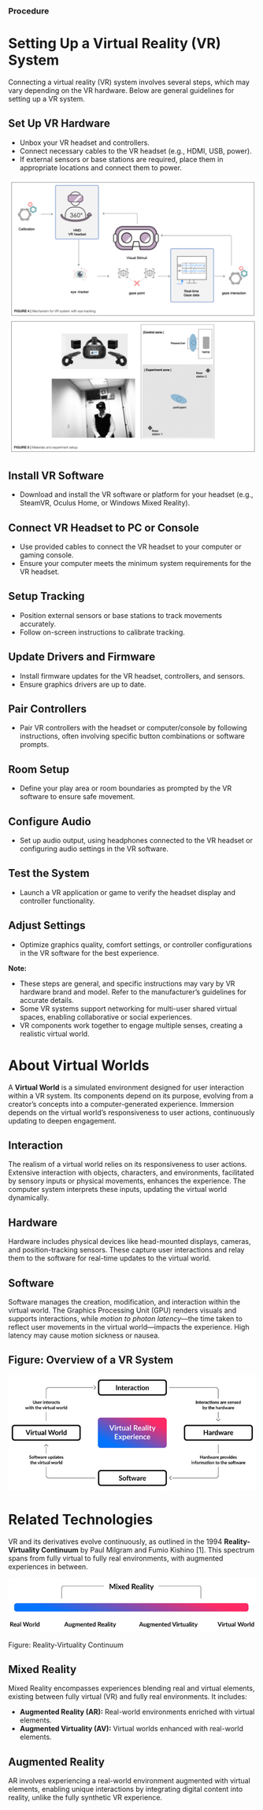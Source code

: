 ### Procedure

# Setting Up a Virtual Reality (VR) System

Connecting a virtual reality (VR) system involves several steps, which may vary depending on the VR hardware. Below are general guidelines for setting up a VR system.

## Set Up VR Hardware
- Unbox your VR headset and controllers.
- Connect necessary cables to the VR headset (e.g., HDMI, USB, power).
- If external sensors or base stations are required, place them in appropriate locations and connect them to power.

![Mechanish of VR system with eye tracking](/experiment/images/Mechanish-of-VR-system-with-eye-tracking.png)
![Materials and experiment setup](/experiment/images/Materials-and-experiment-setup.png)

## Install VR Software
- Download and install the VR software or platform for your headset (e.g., SteamVR, Oculus Home, or Windows Mixed Reality).

## Connect VR Headset to PC or Console
- Use provided cables to connect the VR headset to your computer or gaming console.
- Ensure your computer meets the minimum system requirements for the VR headset.

## Setup Tracking
- Position external sensors or base stations to track movements accurately.
- Follow on-screen instructions to calibrate tracking.

## Update Drivers and Firmware
- Install firmware updates for the VR headset, controllers, and sensors.
- Ensure graphics drivers are up to date.

## Pair Controllers
- Pair VR controllers with the headset or computer/console by following instructions, often involving specific button combinations or software prompts.

## Room Setup
- Define your play area or room boundaries as prompted by the VR software to ensure safe movement.

## Configure Audio
- Set up audio output, using headphones connected to the VR headset or configuring audio settings in the VR software.

## Test the System
- Launch a VR application or game to verify the headset display and controller functionality.

## Adjust Settings
- Optimize graphics quality, comfort settings, or controller configurations in the VR software for the best experience.

**Note:**
- These steps are general, and specific instructions may vary by VR hardware brand and model. Refer to the manufacturer’s guidelines for accurate details.
- Some VR systems support networking for multi-user shared virtual spaces, enabling collaborative or social experiences.
- VR components work together to engage multiple senses, creating a realistic virtual world.

# About Virtual Worlds

A **Virtual World** is a simulated environment designed for user interaction within a VR system. Its components depend on its purpose, evolving from a creator’s concepts into a computer-generated experience. Immersion depends on the virtual world’s responsiveness to user actions, continuously updating to deepen engagement.

## Interaction
The realism of a virtual world relies on its responsiveness to user actions. Extensive interaction with objects, characters, and environments, facilitated by sensory inputs or physical movements, enhances the experience. The computer system interprets these inputs, updating the virtual world dynamically.

## Hardware
Hardware includes physical devices like head-mounted displays, cameras, and position-tracking sensors. These capture user interactions and relay them to the software for real-time updates to the virtual world.

## Software
Software manages the creation, modification, and interaction within the virtual world. The Graphics Processing Unit (GPU) renders visuals and supports interactions, while *motion to photon latency*—the time taken to reflect user movements in the virtual world—impacts the experience. High latency may cause motion sickness or nausea.

## Figure: Overview of a VR System

![An overview of VR system](/experiment/images/An-overview-of-VR-system.png)

# Related Technologies

VR and its derivatives evolve continuously, as outlined in the 1994 **Reality-Virtuality Continuum** by Paul Milgram and Fumio Kishino [1]. This spectrum spans from fully virtual to fully real environments, with augmented experiences in between.

![Adopted from Reality-Virtuality Continuum ](/experiment/images/Adopted-from-Reality-Virtuality-Continuum.png)

Figure: Reality-Virtuality Continuum

## Mixed Reality
Mixed Reality encompasses experiences blending real and virtual elements, existing between fully virtual (VR) and fully real environments. It includes:
- **Augmented Reality (AR):** Real-world environments enriched with virtual elements.
- **Augmented Virtuality (AV):** Virtual worlds enhanced with real-world elements.

## Augmented Reality
AR involves experiencing a real-world environment augmented with virtual elements, enabling unique interactions by integrating digital content into reality, unlike the fully synthetic VR experience.

